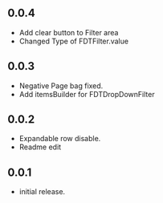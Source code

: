 ## 0.0.4

* Add clear button to Filter area
* Changed Type of FDTFilter.value

## 0.0.3

* Negative Page bag fixed.
* Add itemsBuilder for FDTDropDownFilter 


## 0.0.2

* Expandable row disable.
* Readme edit

## 0.0.1

* initial release.

